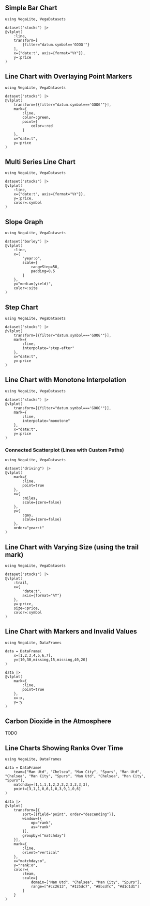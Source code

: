 ## Simple Bar Chart

```@example
using VegaLite, VegaDatasets

dataset("stocks") |>
@vlplot(
    :line,
    transform=[
        {filter="datum.symbol=='GOOG'"}
    ],
    x={"date:t", axis={format="%Y"}},
    y=:price
)
```

## Line Chart with Overlaying Point Markers

```@example
using VegaLite, VegaDatasets

dataset("stocks") |>
@vlplot(
    transform=[{filter="datum.symbol==='GOOG'"}],
    mark={
        :line,
        color=:green,
        point={
            color=:red
        }
    },
    x="date:t",
    y=:price
)
```

## Multi Series Line Chart

```@example
using VegaLite, VegaDatasets

dataset("stocks") |>
@vlplot(
    :line,
    x={"date:t", axis={format="%Y"}},
    y=:price,
    color=:symbol
)
```

## Slope Graph

```@example
using VegaLite, VegaDatasets

dataset("barley") |>
@vlplot(
    :line,
    x={
        "year:o",
        scale={
            rangeStep=50,
            padding=0.5
        }
    },
    y="median(yield)",
    color=:site
)
```

## Step Chart

```@example
using VegaLite, VegaDatasets

dataset("stocks") |>
@vlplot(
    transform=[{filter="datum.symbol==='GOOG'"}],
    mark={
        :line,
        interpolate="step-after"
    },
    x="date:t",
    y=:price
)
```

## Line Chart with Monotone Interpolation

```@example
using VegaLite, VegaDatasets

dataset("stocks") |>
@vlplot(
    transform=[{filter="datum.symbol==='GOOG'"}],
    mark={
        :line,
        interpolate="monotone"
    },
    x="date:t",
    y=:price
)
```

### Connected Scatterplot (Lines with Custom Paths)

```@example
using VegaLite, VegaDatasets

dataset("driving") |>
@vlplot(
    mark={
        :line,
        point=true
    },
    x={
        :miles,
        scale={zero=false}
    },
    y={
        :gas,
        scale={zero=false}
    },
    order="year:t"
)
```

## Line Chart with Varying Size (using the trail mark)

```@example
using VegaLite, VegaDatasets

dataset("stocks") |>
@vlplot(
    :trail,
    x={
        "date:t",
        axis={format="%Y"}
    },
    y=:price,
    size=:price,
    color=:symbol
)
```

## Line Chart with Markers and Invalid Values

```@example
using VegaLite, DataFrames

data = DataFrame(
    x=[1,2,3,4,5,6,7],
    y=[10,30,missing,15,missing,40,20]
)

data |>
@vlplot(
    mark={
        :line,
        point=true
    },
    x=:x,
    y=:y
)
```

## Carbon Dioxide in the Atmosphere

TODO

## Line Charts Showing Ranks Over Time

```@example
using VegaLite, DataFrames

data = DataFrame(
    team=["Man Utd", "Chelsea", "Man City", "Spurs", "Man Utd", "Chelsea", "Man City", "Spurs", "Man Utd", "Chelsea", "Man City", "Spurs"],
    matchday=[1,1,1,1,2,2,2,2,3,3,3,3],
    point=[3,1,1,0,6,1,0,3,9,1,0,6]
)

data |>
@vlplot(
    transform=[{
        sort=[{field="point", order="descending"}],
        window=[{
            op="rank",
            as="rank"
        }],
        groupby=["matchday"]
    }],
    mark={
        :line,
        orient="vertical"
    },
    x="matchday:o",
    y="rank:o",
    color={
        :team,
        scale={
            domain=["Man Utd", "Chelsea", "Man City", "Spurs"],
            range=["#cc2613", "#125dc7", "#8bcdfc", "#d1d1d1"]
        }
    }
)
```
